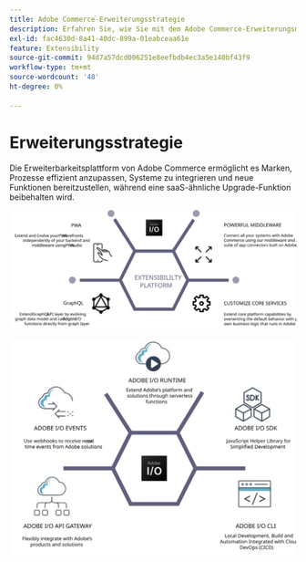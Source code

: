 ```yaml
---
title: Adobe Commerce-Erweiterungsstrategie
description: Erfahren Sie, wie Sie mit dem Adobe Commerce-Erweiterungsmodell Ihre Implementierung anpassen können.
exl-id: fac4630d-8a41-40dc-899a-01eabceaa61e
feature: Extensibility
source-git-commit: 94d7a57dcd006251e8eefbdb4ec3a5e140bf43f9
workflow-type: tm+mt
source-wordcount: '48'
ht-degree: 0%

---
```


# Erweiterungsstrategie

Die Erweiterbarkeitsplattform von Adobe Commerce ermöglicht es Marken, Prozesse effizient anzupassen, Systeme zu integrieren und neue Funktionen bereitzustellen, während eine saaS-ähnliche Upgrade-Funktion beibehalten wird.

![Strategiediagramm zur Adobe Commerce-Erweiterung](../../assets/playbooks/extensibility-strategy-1.svg)

![Strategiediagramm zur Adobe Commerce-Erweiterung](../../assets/playbooks/extensibility-strategy-2.svg)
